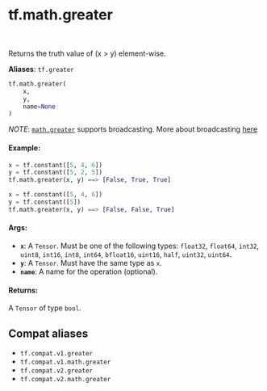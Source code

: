 <div itemscope itemtype="http://developers.google.com/ReferenceObject">
<meta itemprop="name" content="tf.math.greater" />
<meta itemprop="path" content="Stable" />
</div>

# tf.math.greater

<!-- Insert buttons and diff -->

<table class="tfo-notebook-buttons tfo-api" align="left">
</table>



Returns the truth value of (x > y) element-wise.

**Aliases**: `tf.greater`

``` python
tf.math.greater(
    x,
    y,
    name=None
)
```



<!-- Placeholder for "Used in" -->

*NOTE*: <a href="../../tf/math/greater.md"><code>math.greater</code></a> supports broadcasting. More about broadcasting
[here](http://docs.scipy.org/doc/numpy/user/basics.broadcasting.html)

#### Example:



```python
x = tf.constant([5, 4, 6])
y = tf.constant([5, 2, 5])
tf.math.greater(x, y) ==> [False, True, True]

x = tf.constant([5, 4, 6])
y = tf.constant([5])
tf.math.greater(x, y) ==> [False, False, True]
```

#### Args:


* <b>`x`</b>: A `Tensor`. Must be one of the following types: `float32`, `float64`, `int32`, `uint8`, `int16`, `int8`, `int64`, `bfloat16`, `uint16`, `half`, `uint32`, `uint64`.
* <b>`y`</b>: A `Tensor`. Must have the same type as `x`.
* <b>`name`</b>: A name for the operation (optional).


#### Returns:

A `Tensor` of type `bool`.


## Compat aliases

* `tf.compat.v1.greater`
* `tf.compat.v1.math.greater`
* `tf.compat.v2.greater`
* `tf.compat.v2.math.greater`

